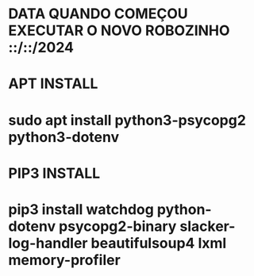 # DATA QUANDO COMEÇOU EXECUTAR O NOVO ROBOZINHO ::/::/2024
# APT INSTALL
# sudo apt install python3-psycopg2 python3-dotenv

# PIP3 INSTALL
# pip3 install watchdog python-dotenv psycopg2-binary slacker-log-handler beautifulsoup4 lxml memory-profiler
